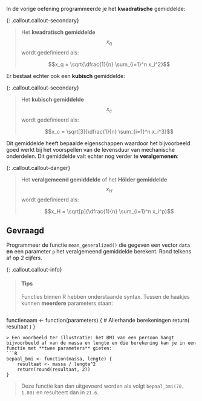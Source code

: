 In de vorige oefening programmeerde je het **kwadratische** gemiddelde:

{: .callout.callout-secondary}
> Het **kwadratisch gemiddelde** $$x_q$$ wordt gedefinieerd als:
>
> $$x_q = \sqrt{\dfrac{1}{n} \sum_{i=1}^n x_i^2}$$

Er bestaat echter ook een **kubisch** gemiddelde:

{: .callout.callout-secondary}
> Het **kubisch gemiddelde** $$x_c$$ wordt gedefinieerd als:
>
> $$x_c = \sqrt[3]{\dfrac{1}{n} \sum_{i=1}^n x_i^3}$$

Dit gemiddelde heeft bepaalde eigenschappen waardoor het bijvoorbeeld goed werkt bij het voorspellen van de levensduur van mechanische onderdelen. Dit gemiddelde valt echter nog verder te **veralgemenen**:

{: .callout.callout-danger}
> Het **veralgemeend gemiddelde** of het **Hölder gemiddelde** $$x_H$$ wordt gedefinieerd als:
>
> $$x_H = \sqrt[p]{\dfrac{1}{n} \sum_{i=1}^n x_i^p}$$

## Gevraagd

Programmeer de functie `mean_generalized()` die gegeven een vector `data` **en** een parameter `p` het veralgemeend gemiddelde berekent.
Rond telkens af op 2 cijfers.

{: .callout.callout-info}
>#### Tips
>
> Functies binnen R hebben onderstaande syntax. Tussen de haakjes kunnen **meerdere** parameters staan:
> ```R
functienaam <- function(parameters) {
    # Allerhande berekeningen
    return( resultaat )
}
```
> Een voorbeeld ter illustratie: het BMI van een persoon hangt bijvoorbeeld af van de massa en lengte en die berekening kan je in een functie met **twee parameters** gieten:
```R
bepaal_bmi <- function(massa, lengte) {
    resultaat <- massa / lengte^2
    return(round(resultaat, 2))
}
```
> Deze functie kan dan uitgevoerd worden als volgt `bepaal_bmi(70, 1.80)` en resulteert dan in `21.6`.

